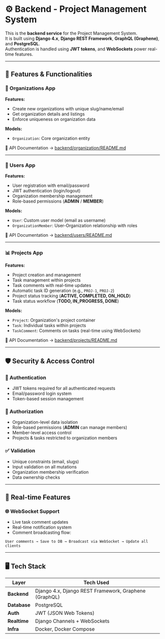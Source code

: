 # ⚙️ Backend - Project Management System  

This is the **backend service** for the Project Management System.  
It is built using **Django 4.x**, **Django REST Framework**, **GraphQL (Graphene)**, and **PostgreSQL**.  
Authentication is handled using **JWT tokens**, and **WebSockets** power real-time features.  

---

## 🚀 Features & Functionalities  

### 🏢 Organizations App  
**Features:**  
- Create new organizations with unique slug/name/email  
- Get organization details and listings  
- Enforce uniqueness on organization data  

**Models:**  
- `Organization`: Core organization entity  

📖 API Documentation → [backend/organization/README.md](./organization/README.md)  

---

### 👥 Users App  
**Features:**  
- User registration with email/password  
- JWT authentication (login/logout)  
- Organization membership management  
- Role-based permissions (**ADMIN** / **MEMBER**)  

**Models:**  
- `User`: Custom user model (email as username)  
- `OrganizationMember`: User-Organization relationship with roles  

📖 API Documentation → [backend/users/README.md](./users/README.md)  

---

### 📊 Projects App  
**Features:**  
- Project creation and management  
- Task management within projects  
- Task comments with real-time updates  
- Automatic task ID generation (e.g., `PROJ-1`, `PROJ-2`)  
- Project status tracking (**ACTIVE, COMPLETED, ON_HOLD**)  
- Task status workflow (**TODO, IN_PROGRESS, DONE**)  

**Models:**  
- `Project`: Organization's project container  
- `Task`: Individual tasks within projects  
- `TaskComment`: Comments on tasks (real-time using WebSockets)  

📖 API Documentation → [backend/projects/README.md](./projects/README.md)  

---

## 🛡️ Security & Access Control  

### 🔑 Authentication  
- JWT tokens required for all authenticated requests  
- Email/password login system  
- Token-based session management  

### 👮 Authorization  
- Organization-level data isolation  
- Role-based permissions (**ADMIN** can manage members)  
- Member-level access control  
- Projects & tasks restricted to organization members  

### ✅ Validation  
- Unique constraints (email, slugs)  
- Input validation on all mutations  
- Organization membership verification  
- Data ownership checks  

---

## 🔄 Real-time Features  

### 🌐 WebSocket Support  
- Live task comment updates  
- Real-time notification system  
- Comment broadcasting flow:  

```
User comments → Save to DB → Broadcast via WebSocket → Update all clients
```

---

## 🖥️ Tech Stack  

| Layer       | Tech Used                                  |
|-------------|--------------------------------------------|
| **Backend**  | Django 4.x, Django REST Framework, Graphene (GraphQL) |
| **Database** | PostgreSQL                                |
| **Auth**     | JWT (JSON Web Tokens)                     |
| **Realtime** | Django Channels + WebSockets              |
| **Infra**    | Docker, Docker Compose                    |
